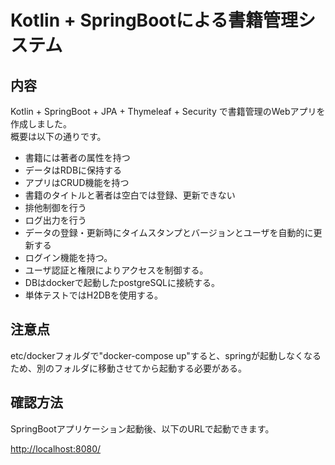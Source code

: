 # Kotlin + SpringBootによる書籍管理システム

## 内容

Kotlin + SpringBoot + JPA + Thymeleaf + Security で書籍管理のWebアプリを作成しました。  
概要は以下の通りです。  

- 書籍には著者の属性を持つ
- データはRDBに保持する
- アプリはCRUD機能を持つ
- 書籍のタイトルと著者は空白では登録、更新できない
- 排他制御を行う
- ログ出力を行う
- データの登録・更新時にタイムスタンプとバージョンとユーザを自動的に更新する
- ログイン機能を持つ。
- ユーザ認証と権限によりアクセスを制御する。
- DBはdockerで起動したpostgreSQLに接続する。
- 単体テストではH2DBを使用する。

## 注意点

etc/dockerフォルダで"docker-compose up"すると、springが起動しなくなるため、別のフォルダに移動させてから起動する必要がある。

## 確認方法

SpringBootアプリケーション起動後、以下のURLで起動できます。  

<http://localhost:8080/>